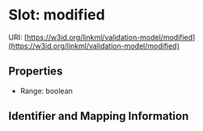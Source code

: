 # Slot: modified

URI: [https://w3id.org/linkml/validation-model/modified](https://w3id.org/linkml/validation-model/modified)



<!-- no inheritance hierarchy -->


## Properties

 * Range: boolean



## Identifier and Mapping Information





